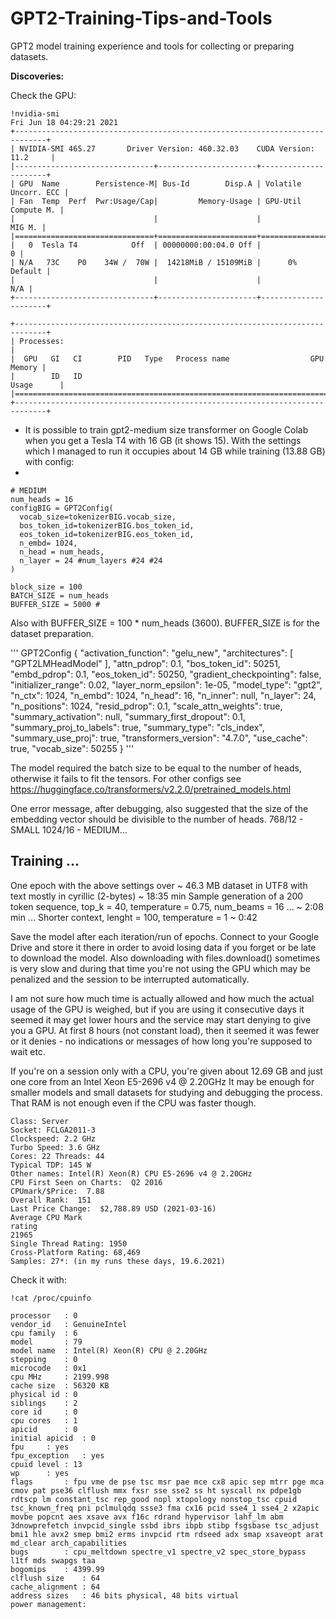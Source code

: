 # GPT2-Training-Tips-and-Tools

GPT2 model training experience and tools for collecting or preparing datasets. 

**Discoveries:**

Check the GPU:
```
!nvidia-smi
Fri Jun 18 04:29:21 2021       
+-----------------------------------------------------------------------------+
| NVIDIA-SMI 465.27       Driver Version: 460.32.03    CUDA Version: 11.2     |
|-------------------------------+----------------------+----------------------+
| GPU  Name        Persistence-M| Bus-Id        Disp.A | Volatile Uncorr. ECC |
| Fan  Temp  Perf  Pwr:Usage/Cap|         Memory-Usage | GPU-Util  Compute M. |
|                               |                      |               MIG M. |
|===============================+======================+======================|
|   0  Tesla T4            Off  | 00000000:00:04.0 Off |                    0 |
| N/A   73C    P0    34W /  70W |  14218MiB / 15109MiB |      0%      Default |
|                               |                      |                  N/A |
+-------------------------------+----------------------+----------------------+
                                                                               
+-----------------------------------------------------------------------------+
| Processes:                                                                  |
|  GPU   GI   CI        PID   Type   Process name                  GPU Memory |
|        ID   ID                                                   Usage      |
|=============================================================================|
+-----------------------------------------------------------------------------+
```

* It is possible to train gpt2-medium size transformer on Google Colab when you get a Tesla T4 with 16 GB (it shows 15). With the settings which I managed to run it occupies about 14 GB while training (13.88 GB) with config:
*
```
# MEDIUM
num_heads = 16
configBIG = GPT2Config(
  vocab_size=tokenizerBIG.vocab_size,
  bos_token_id=tokenizerBIG.bos_token_id,
  eos_token_id=tokenizerBIG.eos_token_id,
  n_embd= 1024,
  n_head = num_heads,
  n_layer = 24 #num_layers #24 #24
)

block_size = 100
BATCH_SIZE = num_heads 
BUFFER_SIZE = 5000 # 
```
Also with BUFFER_SIZE = 100 * num_heads (3600).
BUFFER_SIZE is for the dataset preparation.

'''
GPT2Config {
  "activation_function": "gelu_new",
  "architectures": [
    "GPT2LMHeadModel"
  ],
  "attn_pdrop": 0.1,
  "bos_token_id": 50251,
  "embd_pdrop": 0.1,
  "eos_token_id": 50250,
  "gradient_checkpointing": false,
  "initializer_range": 0.02,
  "layer_norm_epsilon": 1e-05,
  "model_type": "gpt2",
  "n_ctx": 1024,
  "n_embd": 1024,
  "n_head": 16,
  "n_inner": null,
  "n_layer": 24,
  "n_positions": 1024,
  "resid_pdrop": 0.1,
  "scale_attn_weights": true,
  "summary_activation": null,
  "summary_first_dropout": 0.1,
  "summary_proj_to_labels": true,
  "summary_type": "cls_index",
  "summary_use_proj": true,
  "transformers_version": "4.7.0",
  "use_cache": true,
  "vocab_size": 50255
}
''' 

The model required the batch size to be equal to the number of heads, otherwise it fails to fit the tensors.
For other configs see https://huggingface.co/transformers/v2.2.0/pretrained_models.html 

One error message, after debugging, also suggested that the size of the embedding vector should be divisible to the number of heads.
768/12 - SMALL
1024/16 - MEDIUM...

## Training ...

One epoch with the above settings over ~ 46.3 MB dataset in UTF8 with text mostly in cyrillic (2-bytes) ~ 18:35 min
Sample generation of a 200 token sequence, top_k = 40, temperature = 0.75, num_beams = 16 ... ~ 2:08 min ... 
Shorter context, lenght = 100, temperature = 1 ~ 0:42 

Save the model after each iteration/run of epochs.
Connect to your Google Drive and store it there in order to avoid losing data if you forget or be late to download the model. Also downloading with files.download() sometimes is very slow and during that time you're not using the GPU which may be penalized and the session to be interrupted automatically. 

I am not sure how much time is actually allowed and how much the actual usage of the GPU is weighed, but if you are using it consecutive days it seemed it may get lower hours and the service may start denying to give you a GPU. At first 8 hours (not constant load), then it seemed it was fewer or it denies - no indications or messages of how long you're supposed to wait etc.

If you're on a session only with a CPU, you're given about 12.69 GB and just one core from an Intel Xeon E5-2696 v4 @ 2.20GHz
It may be enough for smaller models and small datasets for studying and debugging the process. That RAM is not enough even if the CPU was faster though.

```
Class: Server
Socket: FCLGA2011-3
Clockspeed: 2.2 GHz
Turbo Speed: 3.6 GHz
Cores: 22 Threads: 44
Typical TDP: 145 W
Other names: Intel(R) Xeon(R) CPU E5-2696 v4 @ 2.20GHz
CPU First Seen on Charts:  Q2 2016
CPUmark/$Price:  7.88     
Overall Rank:  151
Last Price Change:  $2,788.89 USD (2021-03-16)
Average CPU Mark
rating
21965
Single Thread Rating: 1950
Cross-Platform Rating: 68,469
Samples: 27*: (in my runs these days, 19.6.2021)
```

Check it with: 

```
!cat /proc/cpuinfo

processor	: 0
vendor_id	: GenuineIntel
cpu family	: 6
model		: 79
model name	: Intel(R) Xeon(R) CPU @ 2.20GHz
stepping	: 0
microcode	: 0x1
cpu MHz		: 2199.998
cache size	: 56320 KB
physical id	: 0
siblings	: 2
core id		: 0
cpu cores	: 1
apicid		: 0
initial apicid	: 0
fpu		: yes
fpu_exception	: yes
cpuid level	: 13
wp		: yes
flags		: fpu vme de pse tsc msr pae mce cx8 apic sep mtrr pge mca cmov pat pse36 clflush mmx fxsr sse sse2 ss ht syscall nx pdpe1gb rdtscp lm constant_tsc rep_good nopl xtopology nonstop_tsc cpuid tsc_known_freq pni pclmulqdq ssse3 fma cx16 pcid sse4_1 sse4_2 x2apic movbe popcnt aes xsave avx f16c rdrand hypervisor lahf_lm abm 3dnowprefetch invpcid_single ssbd ibrs ibpb stibp fsgsbase tsc_adjust bmi1 hle avx2 smep bmi2 erms invpcid rtm rdseed adx smap xsaveopt arat md_clear arch_capabilities
bugs		: cpu_meltdown spectre_v1 spectre_v2 spec_store_bypass l1tf mds swapgs taa
bogomips	: 4399.99
clflush size	: 64
cache_alignment	: 64
address sizes	: 46 bits physical, 48 bits virtual
power management:
```



